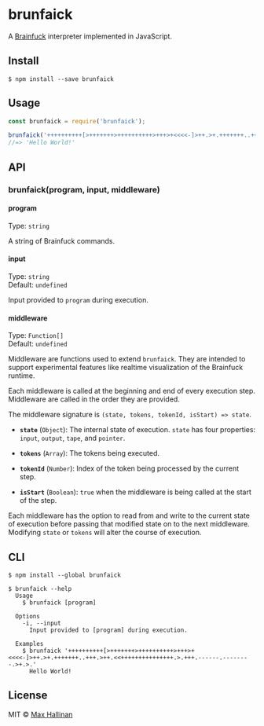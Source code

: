 # brunfaick

A [Brainfuck](https://en.wikipedia.org/wiki/Brainfuck) interpreter implemented
in JavaScript.

## Install

```
$ npm install --save brunfaick
```


## Usage

```js
const brunfaick = require('brunfaick');

brunfaick('++++++++++[>+++++++>++++++++++>+++>+<<<<-]>++.>+.+++++++..+++.>++.<<+++++++++++++++.>.+++.------.--------.>+.>.');
//=> 'Hello World!'
```


## API

### brunfaick(program, input, middleware)

#### program

Type: `string`

A string of Brainfuck commands.

#### input

Type: `string`<br>
Default: `undefined`

Input provided to `program` during execution.

#### middleware

Type: `Function[]`<br>
Default: `undefined`

Middleware are functions used to extend `brunfaick`. They are intended to support
experimental features like realtime visualization of the Brainfuck runtime.

Each middleware is called at the beginning and end of every execution step.
Middleware are called in the order they are provided.

The middleware signature is `(state, tokens, tokenId, isStart) => state`.

- **`state`** (`Object`): The internal state of execution. `state` has four properties: `input`, `output`,
`tape`, and `pointer`.

- **`tokens`** (`Array`): The tokens being executed.

- **`tokenId`** (`Number`): Index of the token being processed by the current step.

- **`isStart`** (`Boolean`): `true` when the middleware is being called at the start of the step.

Each middleware has the option to read from and write to the current state of
execution before passing that modified state on to the next middleware. Modifying
`state` or `tokens` will alter the course of execution.


## CLI

```
$ npm install --global brunfaick
```

```
$ brunfaick --help
  Usage
    $ brunfaick [program]

  Options
    -i, --input
      Input provided to [program] during execution.

  Examples
    $ brunfaick '++++++++++[>+++++++>++++++++++>+++>+<<<<-]>++.>+.+++++++..+++.>++.<<+++++++++++++++.>.+++.------.--------.>+.>.'
      Hello World!
```


## License

MIT © [Max Hallinan](https://github.com/maxhallinan)
